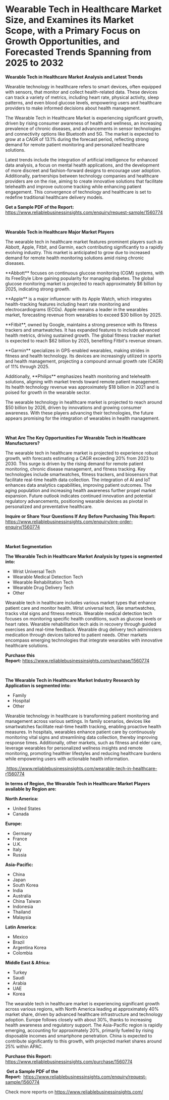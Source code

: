 <p><h1>Wearable Tech in Healthcare Market Size, and Examines its Market Scope, with a Primary Focus on Growth Opportunities, and Forecasted Trends Spanning from 2025 to 2032</h1></p><p><strong>Wearable Tech in Healthcare Market Analysis and Latest Trends</strong></p>
<p><p>Wearable technology in healthcare refers to smart devices, often equipped with sensors, that monitor and collect health-related data. These devices can track a variety of metrics, including heart rate, physical activity, sleep patterns, and even blood glucose levels, empowering users and healthcare providers to make informed decisions about health management. </p><p>The Wearable Tech in Healthcare Market is experiencing significant growth, driven by rising consumer awareness of health and wellness, an increasing prevalence of chronic diseases, and advancements in sensor technologies and connectivity options like Bluetooth and 5G. The market is expected to grow at a CAGR of 13.1% during the forecast period, reflecting strong demand for remote patient monitoring and personalized healthcare solutions.</p><p>Latest trends include the integration of artificial intelligence for enhanced data analysis, a focus on mental health applications, and the development of more discreet and fashion-forward designs to encourage user adoption. Additionally, partnerships between technology companies and healthcare providers are on the rise, aiming to create innovative solutions that facilitate telehealth and improve outcome tracking while enhancing patient engagement. This convergence of technology and healthcare is set to redefine traditional healthcare delivery models.</p></p>
<p><strong>Get a Sample PDF of the Report:&nbsp;</strong> <a href="https://www.reliablebusinessinsights.com/enquiry/request-sample/1560774?utm_campaign=2275&utm_medium=2&utm_source=Github&utm_content=ia&utm_term=05022025&utm_id=wearable-tech-in-healthcare">https://www.reliablebusinessinsights.com/enquiry/request-sample/1560774</a></p>
<p>&nbsp;</p>
<p><strong>Wearable Tech in Healthcare Major Market Players</strong></p>
<p><p>The wearable tech in healthcare market features prominent players such as Abbott, Apple, Fitbit, and Garmin, each contributing significantly to a rapidly evolving industry. This market is anticipated to grow due to increased demand for remote health monitoring solutions amid rising chronic diseases.</p><p>**Abbott** focuses on continuous glucose monitoring (CGM) systems, with its FreeStyle Libre gaining popularity for managing diabetes. The global glucose monitoring market is projected to reach approximately $6 billion by 2025, indicating strong growth.</p><p>**Apple** is a major influencer with its Apple Watch, which integrates health-tracking features including heart rate monitoring and electrocardiograms (ECGs). Apple remains a leader in the wearables market, forecasting revenue from wearables to exceed $30 billion by 2025.</p><p>**Fitbit**, owned by Google, maintains a strong presence with its fitness trackers and smartwatches. It has expanded features to include advanced health metrics, driving sustained growth. The global fitness tracker market is expected to reach $62 billion by 2025, benefiting Fitbit's revenue stream.</p><p>**Garmin** specializes in GPS-enabled wearables, making strides in fitness and health technology. Its devices are increasingly utilized in sports and health management, projecting a compound annual growth rate (CAGR) of 11% through 2025.</p><p>Additionally, **Philips** emphasizes health monitoring and telehealth solutions, aligning with market trends toward remote patient management. Its health technology revenue was approximately $18 billion in 2021 and is poised for growth in the wearable sector.</p><p>The wearable technology in healthcare market is projected to reach around $50 billion by 2026, driven by innovations and growing consumer awareness. With these players advancing their technologies, the future appears promising for the integration of wearables in health management.</p></p>
<p>&nbsp;</p>
<p><strong>What Are The Key Opportunities For Wearable Tech in Healthcare Manufacturers?</strong></p>
<p><p>The wearable tech in healthcare market is projected to experience robust growth, with forecasts estimating a CAGR exceeding 20% from 2023 to 2030. This surge is driven by the rising demand for remote patient monitoring, chronic disease management, and fitness tracking. Key technologies include smartwatches, fitness trackers, and biosensors that facilitate real-time health data collection. The integration of AI and IoT enhances data analytics capabilities, improving patient outcomes. The aging population and increasing health awareness further propel market expansion. Future outlook indicates continued innovation and potential regulatory advancements, positioning wearable devices as pivotal in personalized and preventative healthcare.</p></p>
<p><strong>Inquire or Share Your Questions If Any Before Purchasing This Report:</strong> <a href="https://www.reliablebusinessinsights.com/enquiry/pre-order-enquiry/1560774?utm_campaign=2275&utm_medium=2&utm_source=Github&utm_content=ia&utm_term=05022025&utm_id=wearable-tech-in-healthcare">https://www.reliablebusinessinsights.com/enquiry/pre-order-enquiry/1560774</a></p>
<p>&nbsp;</p>
<p><strong>Market Segmentation</strong></p>
<p><strong>The Wearable Tech in Healthcare Market Analysis by types is segmented into:</strong></p>
<p><ul><li>Wrist Universal Tech</li><li>Wearable Medical Detection Tech</li><li>Wearable Rehabilitation Tech</li><li>Wearable Drug Delivery Tech</li><li>Other</li></ul></p>
<p><p>Wearable tech in healthcare includes various market types that enhance patient care and monitor health. Wrist universal tech, like smartwatches, tracks vital signs and fitness metrics. Wearable medical detection tech focuses on monitoring specific health conditions, such as glucose levels or heart rates. Wearable rehabilitation tech aids in recovery through guided exercises and real-time feedback. Wearable drug delivery tech administers medication through devices tailored to patient needs. Other markets encompass emerging technologies that integrate wearables with innovative healthcare solutions.</p></p>
<p><strong>Purchase this Report:&nbsp;</strong><a href="https://www.reliablebusinessinsights.com/purchase/1560774?utm_campaign=2275&utm_medium=2&utm_source=Github&utm_content=ia&utm_term=05022025&utm_id=wearable-tech-in-healthcare">https://www.reliablebusinessinsights.com/purchase/1560774</a></p>
<p>&nbsp;</p>
<p><strong>The Wearable Tech in Healthcare Market Industry Research by Application is segmented into:</strong></p>
<p><ul><li>Family</li><li>Hospital</li><li>Other</li></ul></p>
<p><p>Wearable technology in healthcare is transforming patient monitoring and management across various settings. In family scenarios, devices like smartwatches facilitate real-time health tracking, enabling proactive health measures. In hospitals, wearables enhance patient care by continuously monitoring vital signs and streamlining data collection, thereby improving response times. Additionally, other markets, such as fitness and elder care, leverage wearables for personalized wellness insights and remote monitoring, promoting healthier lifestyles and reducing healthcare burdens while empowering users with actionable health information.</p></p>
<p><a href="https://www.reliablebusinessinsights.com/wearable-tech-in-healthcare-r1560774?utm_campaign=2275&utm_medium=2&utm_source=Github&utm_content=ia&utm_term=05022025&utm_id=wearable-tech-in-healthcare">&nbsp;https://www.reliablebusinessinsights.com/wearable-tech-in-healthcare-r1560774</a></p>
<p><strong>In terms of Region, the Wearable Tech in Healthcare Market Players available by Region are:</strong></p>
<p>
    <p> <strong> North America: </strong>
        <ul>
            <li>United States</li>
            <li>Canada</li>
        </ul>
        </p> 
    <p> <strong> Europe: </strong>
        <ul>
            <li>Germany</li>
            <li>France</li>
            <li>U.K.</li>
            <li>Italy</li>
            <li>Russia</li>
        </ul>
        </p> 
    <p> <strong> Asia-Pacific: </strong>
        <ul>
            <li>China</li>
            <li>Japan</li>
            <li>South Korea</li>
            <li>India</li>
            <li>Australia</li>
            <li>China Taiwan</li>
            <li>Indonesia</li>
            <li>Thailand</li>
            <li>Malaysia</li>
        </ul>
        </p> 
    <p> <strong> Latin America: </strong>
        <ul>
            <li>Mexico</li>
            <li>Brazil</li>
            <li>Argentina Korea</li>
            <li>Colombia</li>
        </ul>
        </p> 
    <p> <strong> Middle East & Africa: </strong>
        <ul>
            <li>Turkey</li>
            <li>Saudi</li>
            <li>Arabia</li>
            <li>UAE</li>
            <li>Korea</li>
        </ul>
    </p>
    </p>
<p><p>The wearable tech in healthcare market is experiencing significant growth across various regions, with North America leading at approximately 40% market share, driven by advanced healthcare infrastructure and technology adoption. Europe follows closely with about 30%, thanks to increasing health awareness and regulatory support. The Asia-Pacific region is rapidly emerging, accounting for approximately 20%, primarily fueled by rising disposable incomes and smartphone penetration. China is expected to contribute significantly to this growth, with projected market shares around 25% within APAC.</p></p>
<p><strong>Purchase this Report: </strong><a href="https://www.reliablebusinessinsights.com/purchase/1560774?utm_campaign=2275&utm_medium=2&utm_source=Github&utm_content=ia&utm_term=05022025&utm_id=wearable-tech-in-healthcare">https://www.reliablebusinessinsights.com/purchase/1560774</a></p>
<p>&nbsp;<strong>Get a Sample PDF of the Report:&nbsp;&nbsp;</strong><a href="https://www.reliablebusinessinsights.com/enquiry/request-sample/1560774?utm_campaign=2275&utm_medium=2&utm_source=Github&utm_content=ia&utm_term=05022025&utm_id=wearable-tech-in-healthcare">https://www.reliablebusinessinsights.com/enquiry/request-sample/1560774</a></p>
<p><strong></strong></p>
<p>Check more reports on <a href="https://www.reliablebusinessinsights.com/?utm_campaign=2275&utm_medium=2&utm_source=Github&utm_content=ia&utm_term=05022025&utm_id=wearable-tech-in-healthcare">https://www.reliablebusinessinsights.com/</a></p>